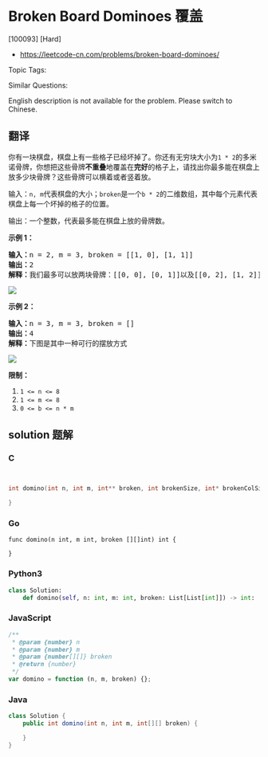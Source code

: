 # Broken Board Dominoes 覆盖

[100093] [Hard]

- https://leetcode-cn.com/problems/broken-board-dominoes/

Topic Tags:

Similar Questions:

English description is not available for the problem. Please switch to Chinese.

## 翻译

你有一块棋盘，棋盘上有一些格子已经坏掉了。你还有无穷块大小为`1 * 2`的多米诺骨牌，你想把这些骨牌**不重叠**地覆盖在**完好**的格子上，请找出你最多能在棋盘上放多少块骨牌？这些骨牌可以横着或者竖着放。

输入：`n, m`代表棋盘的大小；`broken`是一个`b * 2`的二维数组，其中每个元素代表棋盘上每一个坏掉的格子的位置。

输出：一个整数，代表最多能在棋盘上放的骨牌数。

**示例 1：**

<pre><strong>输入：</strong>n = 2, m = 3, broken = [[1, 0], [1, 1]]
<strong>输出：</strong>2
<strong>解释：</strong>我们最多可以放两块骨牌：[[0, 0], [0, 1]]以及[[0, 2], [1, 2]]。（见下图）</pre>

![](https://assets.leetcode-cn.com/aliyun-lc-upload/uploads/2019/09/09/domino_example_1.jpg)

**示例 2：**

<pre><strong>输入：</strong>n = 3, m = 3, broken = []
<strong>输出：</strong>4
<strong>解释：</strong>下图是其中一种可行的摆放方式
</pre>

![](https://assets.leetcode-cn.com/aliyun-lc-upload/uploads/2019/09/09/domino_example_2.jpg)

**限制：**

1.  `1 <= n <= 8`
2.  `1 <= m <= 8`
3.  `0 <= b <= n * m`

## solution 题解

### C

```c


int domino(int n, int m, int** broken, int brokenSize, int* brokenColSize){

}


```

### Go

```golang
func domino(n int, m int, broken [][]int) int {

}
```

### Python3

```python
class Solution:
    def domino(self, n: int, m: int, broken: List[List[int]]) -> int:
```

### JavaScript

```javascript
/**
 * @param {number} n
 * @param {number} m
 * @param {number[][]} broken
 * @return {number}
 */
var domino = function (n, m, broken) {};
```

### Java

```java
class Solution {
    public int domino(int n, int m, int[][] broken) {

    }
}
```
